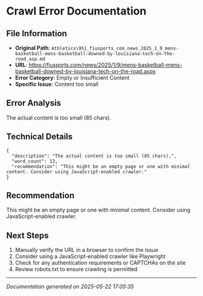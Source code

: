 # Crawl Error Documentation

## File Information
- **Original Path**: `Athletics\951_fiusports_com_news_2025_1_9_mens-basketball-mens-basketball-downed-by-louisiana-tech-on-the-road_asp.md`
- **URL**: https://fiusports.com/news/2025/1/9/mens-basketball-mens-basketball-downed-by-louisiana-tech-on-the-road.aspx
- **Error Category**: Empty or Insufficient Content
- **Specific Issue**: Content too small

## Error Analysis
The actual content is too small (85 chars).

## Technical Details
```
{
  "description": "The actual content is too small (85 chars).",
  "word_count": 12,
  "recommendation": "This might be an empty page or one with minimal content. Consider using JavaScript-enabled crawler."
}
```

## Recommendation
This might be an empty page or one with minimal content. Consider using JavaScript-enabled crawler.

## Next Steps
1. Manually verify the URL in a browser to confirm the issue
2. Consider using a JavaScript-enabled crawler like Playwright
3. Check for any authentication requirements or CAPTCHAs on the site
4. Review robots.txt to ensure crawling is permitted

---
*Documentation generated on 2025-05-22 17:05:35*
